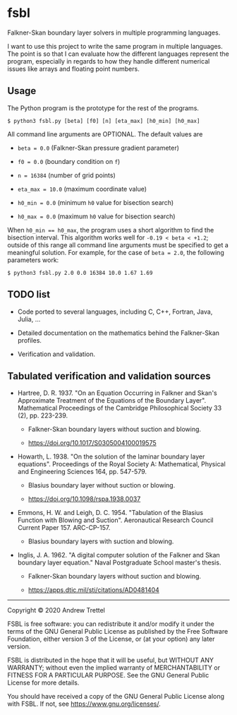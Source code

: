 fsbl
====

Falkner-Skan boundary layer solvers in multiple programming languages.

I want to use this project to write the same program in multiple languages.
The point is so that I can evaluate how the different languages represent the
program, especially in regards to how they handle different numerical issues
like arrays and floating point numbers.


## Usage

The Python program is the prototype for the rest of the programs.

    $ python3 fsbl.py [beta] [f0] [n] [eta_max] [h0_min] [h0_max]

All command line arguments are OPTIONAL.  The default values are

- `beta = 0.0` (Falkner-Skan pressure gradient parameter)

- `f0 = 0.0` (boundary condition on `f`)

- `n = 16384` (number of grid points)

- `eta_max = 10.0` (maximum coordinate value)

- `h0_min = 0.0` (minimum `h0` value for bisection search)

- `h0_max = 0.0` (maximum `h0` value for bisection search)

When `h0_min == h0_max`, the program uses a short algorithm to find the
bisection interval.  This algorithm works well for `-0.19 < beta < +1.2`;
outside of this range all command line arguments must be specified to get a
meaningful solution.  For example, for the case of `beta = 2.0`, the following
parameters work:

    $ python3 fsbl.py 2.0 0.0 16384 10.0 1.67 1.69


## TODO list

- Code ported to several languages, including C, C++, Fortran, Java, Julia, ...

- Detailed documentation on the mathematics behind the Falkner-Skan profiles.

- Verification and validation.


## Tabulated verification and validation sources

- Hartree, D. R. 1937.  "On an Equation Occurring in Falkner and Skan's
  Approximate Treatment of the Equations of the Boundary Layer".  Mathematical
  Proceedings of the Cambridge Philosophical Society 33 (2), pp. 223-239.

    - Falkner-Skan boundary layers without suction and blowing.

    - <https://doi.org/10.1017/S0305004100019575>

- Howarth, L. 1938.  "On the solution of the laminar boundary layer equations".
  Proceedings of the Royal Society A: Mathematical, Physical and Engineering
  Sciences 164, pp. 547-579.

    - Blasius boundary layer without suction or blowing.

    - <https://doi.org/10.1098/rspa.1938.0037>

- Emmons, H. W. and Leigh, D. C. 1954.  "Tabulation of the Blasius Function
  with Blowing and Suction".  Aeronautical Research Council Current Paper 157.
  ARC-CP-157.

    - Blasius boundary layers with suction and blowing.

- Inglis, J. A. 1962.  "A digital computer solution of the Falkner and Skan
  boundary layer equation."  Naval Postgraduate School master's thesis.

    - Falkner-Skan boundary layers without suction and blowing.

    - <https://apps.dtic.mil/sti/citations/AD0481404>

-------------------------------------------------------------------------------

Copyright © 2020 Andrew Trettel

FSBL is free software: you can redistribute it and/or modify it under the terms
of the GNU General Public License as published by the Free Software Foundation,
either version 3 of the License, or (at your option) any later version.

FSBL is distributed in the hope that it will be useful, but WITHOUT ANY
WARRANTY; without even the implied warranty of MERCHANTABILITY or FITNESS FOR A
PARTICULAR PURPOSE.  See the GNU General Public License for more details.

You should have received a copy of the GNU General Public License along with
FSBL.  If not, see <https://www.gnu.org/licenses/>.
